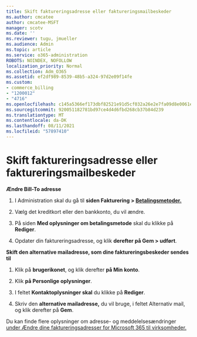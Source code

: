 ```yaml
---
title: Skift faktureringsadresse eller faktureringsmailbeskeder
ms.author: cmcatee
author: cmcatee-MSFT
manager: scotv
ms.date: ''
ms.reviewer: tugu, jmueller
ms.audience: Admin
ms.topic: article
ms.service: o365-administration
ROBOTS: NOINDEX, NOFOLLOW
localization_priority: Normal
ms.collection: Adm_O365
ms.assetid: ef2df989-8539-48b5-a324-97d2e09f14fe
ms.custom:
- commerce_billing
- "1200012"
- "4716"
ms.openlocfilehash: c145a5366ef173dbf82521e91d5cf032a26e2e7fa09d8e0061ec03887a2a3124
ms.sourcegitcommit: 920051182781bd97ce4d4d6fbd268cb37b84d239
ms.translationtype: MT
ms.contentlocale: da-DK
ms.lasthandoff: 08/11/2021
ms.locfileid: "57897410"
---
```

# <a name="change-billing-address-or-billing-email-notifications"></a>Skift faktureringsadresse eller faktureringsmailbeskeder

**Ændre Bill-To adresse**

1. I Administration skal du gå til **siden Fakturering > [Betalingsmetoder.](https://go.microsoft.com/fwlink/p/?linkid=2018806)**

2. Vælg det kreditkort eller den bankkonto, du vil ændre.

3. På siden **Med oplysninger om betalingsmetode** skal du klikke på **Rediger**.

4. Opdater din faktureringsadresse, og klik **derefter på Gem > udført**.

**Skift den alternative mailadresse, som dine faktureringsbeskeder sendes til** 

1. Klik på **brugerikonet**, og klik derefter **på Min konto**.

2. Klik **på Personlige oplysninger**.

3. I feltet **Kontaktoplysninger skal** du klikke på **Rediger**.

4. Skriv den **alternative mailadresse,** du vil bruge, i feltet Alternativ mail, og klik derefter på **Gem**.

Du kan finde flere oplysninger om adresse- og meddelelsesændringer [under Ændre dine faktureringsadresser for Microsoft 365 til virksomheder.](https://docs.microsoft.com/microsoft-365/commerce/billing-and-payments/change-your-billing-addresses)
